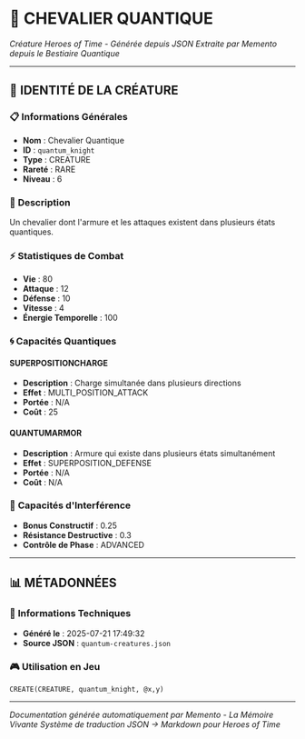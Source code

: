 # 🐺 **CHEVALIER QUANTIQUE**
*Créature Heroes of Time - Générée depuis JSON*
*Extraite par Memento depuis le Bestiaire Quantique*

---

## 🎯 **IDENTITÉ DE LA CRÉATURE**

### 📋 **Informations Générales**
- **Nom** : Chevalier Quantique
- **ID** : `quantum_knight`
- **Type** : CREATURE
- **Rareté** : RARE
- **Niveau** : 6

### 📖 **Description**
Un chevalier dont l'armure et les attaques existent dans plusieurs états quantiques.

### ⚡ **Statistiques de Combat**
- **Vie** : 80
- **Attaque** : 12
- **Défense** : 10
- **Vitesse** : 4
- **Énergie Temporelle** : 100

### 🌀 **Capacités Quantiques**

#### **SUPERPOSITIONCHARGE**
- **Description** : Charge simultanée dans plusieurs directions
- **Effet** : MULTI_POSITION_ATTACK
- **Portée** : N/A
- **Coût** : 25

#### **QUANTUMARMOR**
- **Description** : Armure qui existe dans plusieurs états simultanément
- **Effet** : SUPERPOSITION_DEFENSE
- **Portée** : N/A
- **Coût** : N/A

### 🌊 **Capacités d'Interférence**
- **Bonus Constructif** : 0.25
- **Résistance Destructive** : 0.3
- **Contrôle de Phase** : ADVANCED


---

## 📊 **MÉTADONNÉES**

### 🔧 **Informations Techniques**
- **Généré le** : 2025-07-21 17:49:32
- **Source JSON** : `quantum-creatures.json`

### 🎮 **Utilisation en Jeu**
```hots
CREATE(CREATURE, quantum_knight, @x,y)
```

---

*Documentation générée automatiquement par Memento - La Mémoire Vivante*
*Système de traduction JSON → Markdown pour Heroes of Time*
